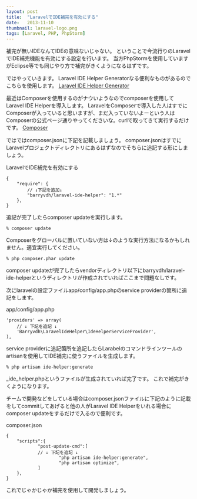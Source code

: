 ```yaml
---
layout: post
title:  "LaravelでIDE補完を有効にする"
date:   2013-11-10
thumbnail: laravel-logo.png
tags: [Laravel, PHP, PhpStorm]
---
```


補完が無いIDEなんてIDEの意味ないじゃない。
ということで今流行りのLaravelでIDE補完機能を有効にする設定を行います。
当方PhpStormを使用していますがEclipse等でも同じやり方で補完がきくようになるはずです。

ではやっていきます。
Laravel IDE Helper Generatorなる便利なものがあるのでこちらを使用します。
[Laravel IDE Helper Generator](https://github.com/Barryvdh/laravel-ide-helper)

最近はComposerを使用するのがナウいようなのでcomposerを使用してLaravel IDE Helperを導入します。
LaravelをComposerで導入した人はすでにComposerが入っていると思いますが、まだ入っていないよーという人はComposerの公式ページ通りやってくださいな。curlで取ってきて実行するだけです。
[Composer](http://getcomposer.org/doc/00-intro.md)

ではではcomposer.jsonに下記を記載しましょう。
composer.jsonはすでにLaravelプロジェクトディレクトリにあるはずなのでそちらに追記する形にしましょう。

LaravelでIDE補完を有効にする

```
{
	"require": {
		// ↓下記を追加↓
		"barryvdh/laravel-ide-helper": "1.*"
	},
}
```

追記が完了したらcomposer updateを実行します。

```
% composer update
```

Composerをグローバルに置いていない方は↓のような実行方法になるかもしれません。適宜実行してください。

```
% php composer.phar update
```

composer updateが完了したらvendorディレクトリ以下にbarryvdh/laravel-ide-helperというディレクトリが作成されていればここまで問題なしです。

次にlaravelの設定ファイルapp/config/app.phpのservice providerの箇所に追記をします。

app/config/app.php

```
'providers' => array(
	// ↓ 下記を追記 ↓
	'Barryvdh\LaravelIdeHelper\IdeHelperServiceProvider',
),
```

service providerに追記箇所を追記したらLarabelのコマンドラインツールのartisanを使用してIDE補完に使うファイルを生成します。

```
% php artisan ide-helper:generate
```

_ide_helper.phpというファイルが生成されていれば完了です。
これで補完がきくようになります。

チームで開発などをしている場合はcomposer.jsonファイルに下記のように記載をしてcommitしてあげると他の人がLaravel IDE Helperをいれる場合にcomposer updateをするだけで入るので便利です。

composer.json

```
{
	"scripts":{
    		"post-update-cmd":[
			// ↓ 下記を追記 ↓
        			"php artisan ide-helper:generate",
        			"php artisan optimize",
    		]
	},
}
```

これでじゃかじゃか補完を使用して開発しましょう。
